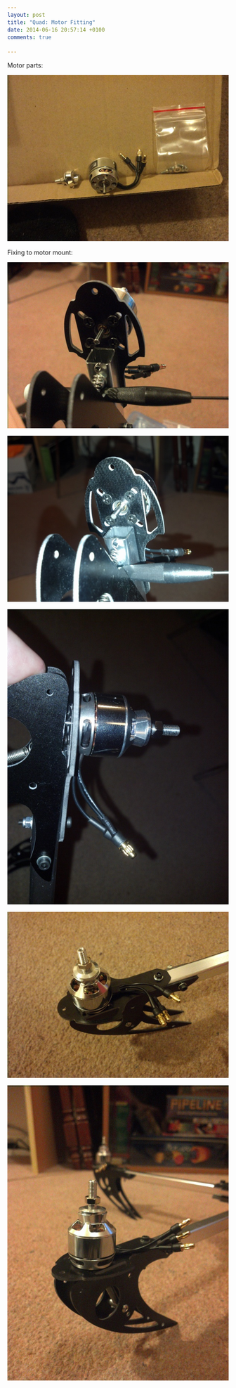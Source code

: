 ```yaml
---
layout: post
title: "Quad: Motor Fitting"
date: 2014-06-16 20:57:14 +0100
comments: true

---
```


Motor parts:

![](/hardware/quadcopter/20.jpg)

Fixing to motor mount:

![](/hardware/quadcopter/21.jpg)

![](/hardware/quadcopter/22.jpg)

![](/hardware/quadcopter/23.jpg)

![](/hardware/quadcopter/24.jpg)

![](/hardware/quadcopter/25.jpg)

